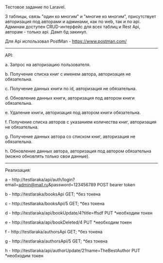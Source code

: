 Тестовое задание по Laravel. 

3 таблицы, связь "один ко многим" и "многие ко многим", присутствует авторизация под авторами и админами, как по web, так и по api. Админам доступен CRUD-интерфейс для всех таблиц и Rest Api, авторам - только api. Дамп бд закинул.

Для Api использовал PostMan - https://www.postman.com/
 
 
________________________________________________________________________
 
API:

a.	Запрос на авторизацию пользователя.

b.	Получение списка книг с именем автора, авторизация не обязательна.

c.	Получение данных книги по id, авторизация не обязательна.

d.	Обновление данных книги, авторизация под автором книги обязательна.

e.	Удаление книги, авторизация под автором книги обязательна.

f.	Получение списка авторов с указанием количества книг, авторизация не обязательна.

g.	Получение данных автора со списком книг, авторизация не обязательна.

h.	Обновление данных автора, авторизация под  автором обязательна (можно обновлять только свои данные).


________________________________________________________________________

Реализация:

a - http://testlaraka/api/auth/login?email=admin@mail.ru&password=123456789   	POST bearer token

b - http://testlaraka/booksApi 		GET; *без токена	

c - http://testlaraka/booksApi/5  	GET; *без токена

d - http://testlaraka/api/bookUpdate/4?title=ffsdf     PUT *необходим токен

e - http://testlaraka/api/bookDeleted/4      PUT *необходим токен

f - http://testlaraka/authorsApi 	 GET; *без токена

g - http://testlaraka/authorsApi/5 	 GET; *без токена

h - http://testlaraka/api/authorUpdate/2?name=TheBestAuthor       PUT *необходим токен
